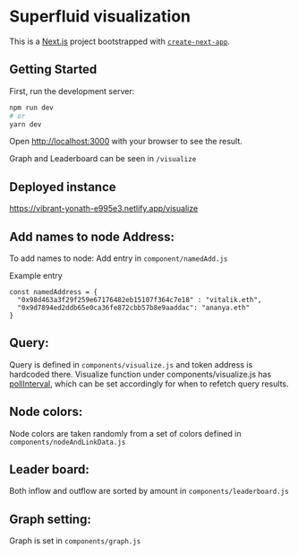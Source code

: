 # Superfluid visualization

This is a [Next.js](https://nextjs.org/) project bootstrapped with [`create-next-app`](https://github.com/vercel/next.js/tree/canary/packages/create-next-app).

## Getting Started

First, run the development server:

```bash
npm run dev
# or
yarn dev
```

Open [http://localhost:3000](http://localhost:3000) with your browser to see the result.

Graph and Leaderboard can be seen in `/visualize`

## Deployed instance
https://vibrant-yonath-e995e3.netlify.app/visualize

## Add names to node Address:
To add names to node: Add entry in `component/namedAdd.js`

Example entry
```
const namedAddress = {
  "0x98d463a3f29f259e67176482eb15107f364c7e18" : "vitalik.eth",
  "0x9d7894ed2ddb65e0ca36fe872cbb57b8e9aaddac": "ananya.eth"
}
```
## Query:
Query is defined in `components/visualize.js` and token address is hardcoded there.
Visualize function under components/visualize.js has [pollInterval](https://www.apollographql.com/docs/react/api/react/hoc/#optionspollinterval), which can be set accordingly for when to refetch query results. 

## Node colors:
Node colors are taken randomly from a set of colors defined in `components/nodeAndLinkData.js`

## Leader board:
Both inflow and outflow are sorted by amount in `components/leaderboard.js`

## Graph setting:
Graph is set in `components/graph.js`